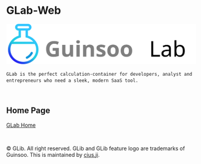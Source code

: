 # GLab-Web

![logo](./src/images/guinsoo-lab.svg)

`GLab is the perfect calculation-container for developers, analyst and entrepreneurs who need a sleek,
modern SaaS tool.`

<br/>

## Home Page

[GLab Home](https://guinsoolab.github.io/glab)

<br/>

© GLib. All right reserved. GLib and GLib feature logo are trademarks of Guinsoo.
This is maintained by [cius.ji](https://github.com/ciusji).
<br/>
<br/>
